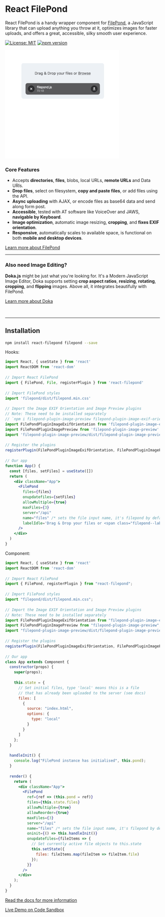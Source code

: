 # React FilePond

React FilePond is a handy wrapper component for [FilePond](https://github.com/pqina/filepond), a JavaScript library that can upload anything you throw at it, optimizes images for faster uploads, and offers a great, accessible, silky smooth user experience.

[![License: MIT](https://img.shields.io/badge/license-MIT-blue.svg)](https://github.com/pqina/react-filepond/blob/master/LICENSE)
[![npm version](https://badge.fury.io/js/react-filepond.svg)](https://www.npmjs.com/package/react-filepond)

<img src="https://github.com/pqina/filepond-github-assets/blob/master/filepond-animation-01.gif" width="370" alt=""/>

### Core Features

*   Accepts **directories**, **files**, blobs, local URLs, **remote URLs** and Data URIs.
*   **Drop files**, select on filesystem, **copy and paste files**, or add files using the API.
*   **Async uploading** with AJAX, or encode files as base64 data and send along form post.
*   **Accessible**, tested with AT software like VoiceOver and JAWS, **navigable by Keyboard**.
*   **Image optimization**, automatic image resizing, **cropping**, and **fixes EXIF orientation**.
*   **Responsive**, automatically scales to available space, is functional on both **mobile and desktop devices**.

[Learn more about FilePond](https://pqina.nl/filepond/)


---

### Also need Image Editing?

**Doka.js** might be just what you're looking for. It's a Modern JavaScript Image Editor, Doka supports setting **crop aspect ratios**, **resizing**, **rotating**, **cropping**, and **flipping** images. Above all, it integrates beautifully with FilePond.

[Learn more about Doka](https://pqina.nl/doka/?ref=github-react-filepond)

<img src="https://github.com/pqina/filepond-github-assets/blob/master/filepond_doka.gif?raw=true" width="600" alt=""/>

---


## Installation

```bash
npm install react-filepond filepond --save
```

Hooks:

```jsx
import React, { useState } from 'react'
import ReactDOM from 'react-dom'

// Import React FilePond
import { FilePond, File, registerPlugin } from 'react-filepond'

// Import FilePond styles
import 'filepond/dist/filepond.min.css'

// Import the Image EXIF Orientation and Image Preview plugins
// Note: These need to be installed separately
// `npm i filepond-plugin-image-preview filepond-plugin-image-exif-orientation --save`
import FilePondPluginImageExifOrientation from 'filepond-plugin-image-exif-orientation'
import FilePondPluginImagePreview from 'filepond-plugin-image-preview'
import 'filepond-plugin-image-preview/dist/filepond-plugin-image-preview.css'

// Register the plugins
registerPlugin(FilePondPluginImageExifOrientation, FilePondPluginImagePreview)

// Our app
function App() {
  const [files, setFiles] = useState([])
  return (
    <div className="App">
      <FilePond
        files={files}
        onupdatefiles={setFiles}
        allowMultiple={true}
        maxFiles={3}
        server="/api"
        name="files" /* sets the file input name, it's filepond by default */
        labelIdle='Drag & Drop your files or <span class="filepond--label-action">Browse</span>'
      />
    </div>
  )
}
```


Component:

```jsx
import React, { useState } from 'react'
import ReactDOM from 'react-dom'

// Import React FilePond
import { FilePond, registerPlugin } from "react-filepond";

// Import FilePond styles
import "filepond/dist/filepond.min.css";

// Import the Image EXIF Orientation and Image Preview plugins
// Note: These need to be installed separately
import FilePondPluginImageExifOrientation from "filepond-plugin-image-exif-orientation";
import FilePondPluginImagePreview from "filepond-plugin-image-preview";
import "filepond-plugin-image-preview/dist/filepond-plugin-image-preview.css";

// Register the plugins
registerPlugin(FilePondPluginImageExifOrientation, FilePondPluginImagePreview);

// Our app
class App extends Component {
  constructor(props) {
    super(props);

    this.state = {
      // Set initial files, type 'local' means this is a file
      // that has already been uploaded to the server (see docs)
      files: [
        {
          source: "index.html",
          options: {
            type: "local"
          }
        }
      ]
    };
  }

  handleInit() {
    console.log("FilePond instance has initialised", this.pond);
  }

  render() {
    return (
      <div className="App">
        <FilePond
          ref={ref => (this.pond = ref)}
          files={this.state.files}
          allowMultiple={true}
          allowReorder={true}
          maxFiles={3}
          server="/api"
          name="files" /* sets the file input name, it's filepond by default */
          oninit={() => this.handleInit()}
          onupdatefiles={fileItems => {
            // Set currently active file objects to this.state
            this.setState({
              files: fileItems.map(fileItem => fileItem.file)
            });
          }}
        />
      </div>
    );
  }
}

```

[Read the docs for more information](https://pqina.nl/filepond/docs/patterns/frameworks/react/)

[Live Demo on Code Sandbox](https://codesandbox.io/s/react-filepond-live-demo-iw9ri)
